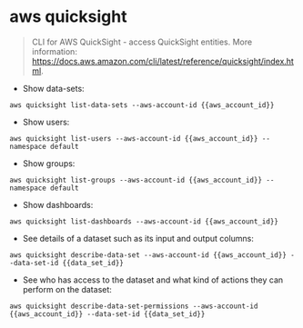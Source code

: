 # aws quicksight

> CLI for AWS QuickSight - access QuickSight entities.
> More information: <https://docs.aws.amazon.com/cli/latest/reference/quicksight/index.html>.

- Show data-sets:

`aws quicksight list-data-sets --aws-account-id {{aws_account_id}}`

- Show users:

`aws quicksight list-users --aws-account-id {{aws_account_id}} --namespace default`

- Show groups:

`aws quicksight list-groups --aws-account-id {{aws_account_id}} --namespace default`

- Show dashboards:

`aws quicksight list-dashboards --aws-account-id {{aws_account_id}}`

- See details of a dataset such as its input and output columns:

`aws quicksight describe-data-set --aws-account-id {{aws_account_id}} --data-set-id {{data_set_id}}`

- See who has access to the dataset and what kind of actions they can perform on the dataset:

`aws quicksight describe-data-set-permissions --aws-account-id {{aws_account_id}} --data-set-id {{data_set_id}}`

